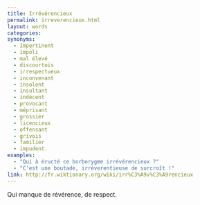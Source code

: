 ```yaml
---
title: Irrévérencieux
permalink: irreverencieux.html
layout: words
categories:
synonyms:
  - Impertinent
  - impoli
  - mal élevé
  - discourtois
  - irrespectueux
  - inconvenant
  - insolent
  - insultant
  - indécent
  - provocant
  - méprisant
  - grossier
  - licencieux
  - offensant
  - grivois
  - familier
  - impudent.
examples:
  - "Qui à éructé ce borborygme irrévérencieux ?"
  - "C'est une boutade, irréverentieuse de surcroît !"
link: http://fr.wiktionary.org/wiki/irr%C3%A9v%C3%A9rencieux
---
```


Qui manque de révérence, de respect.

